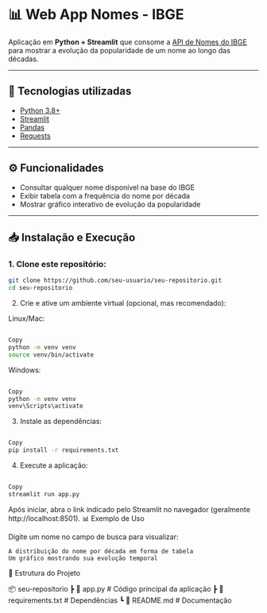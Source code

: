 # 📊 Web App Nomes - IBGE

Aplicação em **Python + Streamlit** que consome a [API de Nomes do IBGE](https://servicodados.ibge.gov.br/api/docs/nomes?versao=2) para mostrar a evolução da popularidade de um nome ao longo das décadas.

---

## 🚀 Tecnologias utilizadas
- [Python 3.8+](https://www.python.org/)
- [Streamlit](https://streamlit.io/)
- [Pandas](https://pandas.pydata.org/)
- [Requests](https://docs.python-requests.org/)

---

## ⚙️ Funcionalidades
- Consultar qualquer nome disponível na base do IBGE  
- Exibir tabela com a frequência do nome por década  
- Mostrar gráfico interativo de evolução da popularidade  

---

## 📥 Instalação e Execução

### 1. Clone este repositório:
```bash
git clone https://github.com/seu-usuario/seu-repositorio.git
cd seu-repositorio
```
2. Crie e ative um ambiente virtual (opcional, mas recomendado):

Linux/Mac:

```bash

Copy
python -m venv venv
source venv/bin/activate
```
Windows:

```bash

Copy
python -m venv venv
venv\Scripts\activate
```
3. Instale as dependências:

```bash

Copy
pip install -r requirements.txt
```
4. Execute a aplicação:

```bash

Copy
streamlit run app.py
```
Após iniciar, abra o link indicado pelo Streamlit no navegador (geralmente http://localhost:8501).
📊 Exemplo de Uso

Digite um nome no campo de busca para visualizar:

    A distribuição do nome por década em forma de tabela
    Um gráfico mostrando sua evolução temporal

📂 Estrutura do Projeto

📦 seu-repositorio
 ┣ 📜 app.py           # Código principal da aplicação
 ┣ 📜 requirements.txt # Dependências
 ┗ 📜 README.md        # Documentação
